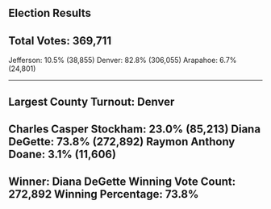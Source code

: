 Election Results
-----------------------
Total Votes: 369,711 
-----------------------
Jefferson: 10.5% (38,855)
Denver: 82.8% (306,055)
Arapahoe: 6.7% (24,801)

-------------------------
Largest County Turnout: Denver
-------------------------
Charles Casper Stockham: 23.0% (85,213)
Diana DeGette: 73.8% (272,892)
Raymon Anthony Doane: 3.1% (11,606)
-------------------------
Winner: Diana DeGette
Winning Vote Count: 272,892
Winning Percentage: 73.8%
-------------------------
